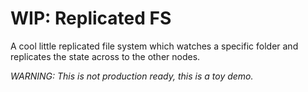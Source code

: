 # WIP: Replicated FS

A cool little replicated file system which watches a specific folder and 
replicates the state across to the other nodes.

*WARNING: This is not production ready, this is a toy demo.*